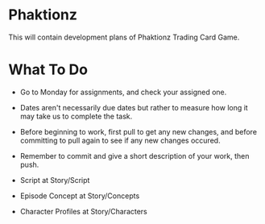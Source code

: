 # Phaktionz
This will contain development plans of Phaktionz Trading Card Game. 

# What To Do
- Go to Monday for assignments, and check your assigned one. 

- Dates aren't necessarily due dates but rather to measure how long it may take us to complete the task. 

- Before beginning to work, first pull to get any new changes, and before committing to pull again to see if any new changes occured. 

- Remember to commit and give a short description of your work, then push. 

- Script at Story/Script
- Episode Concept at Story/Concepts
- Character Profiles at Story/Characters
